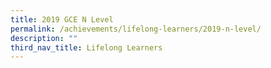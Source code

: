 ```yaml
---
title: 2019 GCE N Level
permalink: /achievements/lifelong-learners/2019-n-level/
description: ""
third_nav_title: Lifelong Learners
---
```

